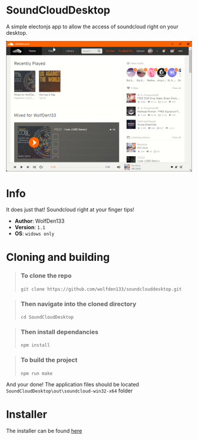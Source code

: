 # SoundCloudDesktop
A simple electonjs app to allow the access of soundcloud right on your desktop.

![](github/soundcloud_n1Fp2CK5am.png)

# Info

It does just that! Soundcloud right at your finger tips!

- **Author**: WolfDen133
- **Version**: `1.1`
- **OS**: `widows only`

# Cloning and building

> ### To clone the repo 
> ``` git clone https://github.com/wolfden133/soundclouddesktop.git ```

> ### Then navigate into the cloned directory
> `cd SoundCloudDesktop`


> ### Then install dependancies
> `npm install`


> ### To build the project
> `npm run make`

And your done! 
The application files should be located `SoundCloudDesktop\out\soundcloud-win32-x64` folder

# Installer 

The installer can be found [here](https://github.com/WolfDen133/SoundCloudDesktop/releases)
